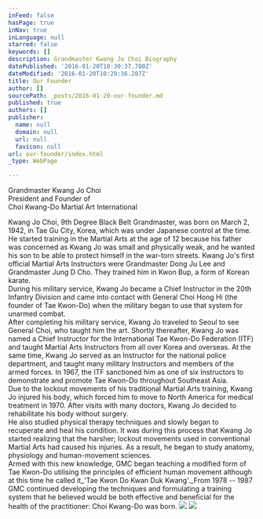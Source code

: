 ```yaml
---
inFeed: false
hasPage: true
inNav: true
inLanguage: null
starred: false
keywords: []
description: Grandmaster Kwang Jo Choi Biography
datePublished: '2016-01-20T10:30:37.780Z'
dateModified: '2016-01-20T10:29:36.207Z'
title: Our Founder
author: []
sourcePath: _posts/2016-01-20-our-founder.md
published: true
authors: []
publisher:
  name: null
  domain: null
  url: null
  favicon: null
url: our-founder/index.html
_type: WebPage

---
```

Grandmaster Kwang Jo Choi  
President and Founder of  
Choi Kwang-Do Martial Art International

Kwang Jo Choi, 9th Degree Black Belt Grandmaster, was born on March 2, 1942, in Tae Gu City, Korea, which was under Japanese control at the time. He started training in the Martial Arts at the age of 12 because his father was concerned as Kwang Jo was small and physically weak, and he wanted his son to be able to protect himself in the war-torn streets. Kwang Jo's first official Martial Arts Instructors were Grandmaster Dong Ju Lee and Grandmaster Jung D Cho. They trained him in Kwon Bup, a form of Korean karate.  
During his military service, Kwang Jo became a Chief Instructor in the 20th Infantry Division and came into contact with General Choi Hong Hi (the founder of Tae Kwon-Do) when the military began to use that system for unarmed combat.  
After completing his military service, Kwang Jo traveled to Seoul to see General Choi, who taught him the art. Shortly thereafter, Kwang Jo was named a Chief Instructor for the International Tae Kwon-Do Federation (ITF) and taught Martial Arts Instructors from all over Korea and overseas. At the same time, Kwang Jo served as an Instructor for the national police department, and taught many military Instructors and members of the armed forces. In 1967, the ITF sanctioned him as one of six Instructors to demonstrate and promote Tae Kwon-Do throughout Southeast Asia.  
Due to the lockout movements of his traditional Martial Arts training, Kwang Jo injured his body, which forced him to move to North America for medical treatment in 1970\. After visits with many doctors, Kwang Jo decided to rehabilitate his body without surgery.  
He also studied physical therapy techniques and slowly began to recuperate and heal his condition. It was during this process that Kwang Jo started realizing that the harsher; lockout movements used in conventional Martial Arts had caused his injuries. As a result, he began to study anatomy, physiology and human-movement sciences.  
Armed with this new knowledge, GMC began teaching a modified form of Tae Kwon-Do utilising the principles of efficient human movement although at this time he called it_'Tae Kwon Do Kwan Duk Kwang'._From 1978 -- 1987 GMC continued developing the techniques and formulating a training system that he believed would be both effective and beneficial for the health of the practitioner: Choi Kwang-Do was born.
![](https://the-grid-user-content.s3-us-west-2.amazonaws.com/8fcb11ea-4c12-493b-9126-fbd8ea9ede65.jpg)
![](https://the-grid-user-content.s3-us-west-2.amazonaws.com/ce615eed-aa67-4535-a7d6-1d67b5f26e56.jpg)